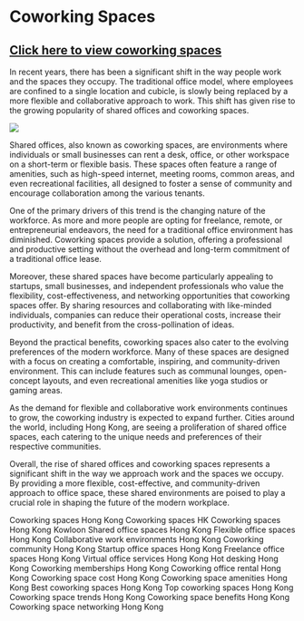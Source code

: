 <h1>Coworking Spaces</h1>

<a href="www.sharedoffices.hk"><h2>Click here to view coworking spaces</h2></a>

In recent years, there has been a significant shift in the way people work and the spaces they occupy. The traditional office model, where employees are confined to a single location and cubicle, is slowly being replaced by a more flexible and collaborative approach to work. This shift has given rise to the growing popularity of shared offices and coworking spaces.

<a href="www.sharedoffices.hk"><img src="https://mlf6wrjjtgyb.i.optimole.com/w:auto/h:auto/q:mauto/ig:avif/https://www.sharedoffices.hk/wp-content/uploads/2023/06/SharedOffices_Original-1.png"/></a>


Shared offices, also known as coworking spaces, are environments where individuals or small businesses can rent a desk, office, or other workspace on a short-term or flexible basis. These spaces often feature a range of amenities, such as high-speed internet, meeting rooms, common areas, and even recreational facilities, all designed to foster a sense of community and encourage collaboration among the various tenants.

One of the primary drivers of this trend is the changing nature of the workforce. As more and more people are opting for freelance, remote, or entrepreneurial endeavors, the need for a traditional office environment has diminished. Coworking spaces provide a solution, offering a professional and productive setting without the overhead and long-term commitment of a traditional office lease.

Moreover, these shared spaces have become particularly appealing to startups, small businesses, and independent professionals who value the flexibility, cost-effectiveness, and networking opportunities that coworking spaces offer. By sharing resources and collaborating with like-minded individuals, companies can reduce their operational costs, increase their productivity, and benefit from the cross-pollination of ideas.

Beyond the practical benefits, coworking spaces also cater to the evolving preferences of the modern workforce. Many of these spaces are designed with a focus on creating a comfortable, inspiring, and community-driven environment. This can include features such as communal lounges, open-concept layouts, and even recreational amenities like yoga studios or gaming areas.

As the demand for flexible and collaborative work environments continues to grow, the coworking industry is expected to expand further. Cities around the world, including Hong Kong, are seeing a proliferation of shared office spaces, each catering to the unique needs and preferences of their respective communities.

Overall, the rise of shared offices and coworking spaces represents a significant shift in the way we approach work and the spaces we occupy. By providing a more flexible, cost-effective, and community-driven approach to office space, these shared environments are poised to play a crucial role in shaping the future of the modern workplace.


Coworking spaces Hong Kong
Coworking spaces HK
Coworking spaces Hong Kong Kowloon
Shared office spaces Hong Kong
Flexible office spaces Hong Kong
Collaborative work environments Hong Kong
Coworking community Hong Kong
Startup office spaces Hong Kong
Freelance office spaces Hong Kong
Virtual office services Hong Kong
Hot desking Hong Kong
Coworking memberships Hong Kong
Coworking office rental Hong Kong
Coworking space cost Hong Kong
Coworking space amenities Hong Kong
Best coworking spaces Hong Kong
Top coworking spaces Hong Kong
Coworking space trends Hong Kong
Coworking space benefits Hong Kong
Coworking space networking Hong Kong

